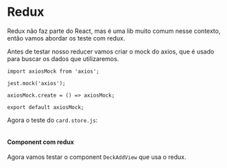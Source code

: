 # Redux

Redux não faz parte do React, mas é uma lib muito comum nesse contexto, então vamos abordar os teste com redux.

Antes de testar nosso reducer vamos criar o mock do axios, que é usado para buscar os dados que utilizaremos.

```
import axiosMock from 'axios';

jest.mock('axios');

axiosMock.create = () => axiosMock;

export default axiosMock;
```

Agora o teste do `card.store.js`:

```

```

#### Component com redux

Agora vamos testar o component `DeckAddView` que usa o redux.

```

```